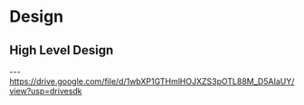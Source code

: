 # Design

## High Level Design 

--- https://drive.google.com/file/d/1wbXP1GTHmlHOJXZS3pOTL88M_D5AIaUY/view?usp=drivesdk

